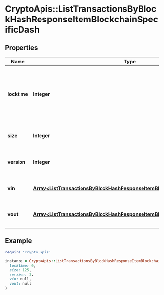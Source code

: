 # CryptoApis::ListTransactionsByBlockHashResponseItemBlockchainSpecificDash

## Properties

| Name | Type | Description | Notes |
| ---- | ---- | ----------- | ----- |
| **locktime** | **Integer** | Represents the time at which a particular transaction can be added to the blockchain. |  |
| **size** | **Integer** | Represents the total size of this transaction. |  |
| **version** | **Integer** | Represents transaction version number. |  |
| **vin** | [**Array&lt;ListTransactionsByBlockHashResponseItemBlockchainSpecificDashVin&gt;**](ListTransactionsByBlockHashResponseItemBlockchainSpecificDashVin.md) | Represents the transaction inputs. |  |
| **vout** | [**Array&lt;ListTransactionsByBlockHashResponseItemBlockchainSpecificDashVout&gt;**](ListTransactionsByBlockHashResponseItemBlockchainSpecificDashVout.md) | Represents the transaction outputs. |  |

## Example

```ruby
require 'crypto_apis'

instance = CryptoApis::ListTransactionsByBlockHashResponseItemBlockchainSpecificDash.new(
  locktime: 0,
  size: 125,
  version: 1,
  vin: null,
  vout: null
)
```

